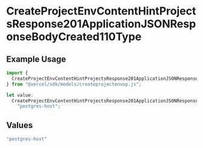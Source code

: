 # CreateProjectEnvContentHintProjectsResponse201ApplicationJSONResponseBodyCreated110Type

## Example Usage

```typescript
import {
  CreateProjectEnvContentHintProjectsResponse201ApplicationJSONResponseBodyCreated110Type,
} from "@vercel/sdk/models/createprojectenvop.js";

let value:
  CreateProjectEnvContentHintProjectsResponse201ApplicationJSONResponseBodyCreated110Type =
    "postgres-host";
```

## Values

```typescript
"postgres-host"
```